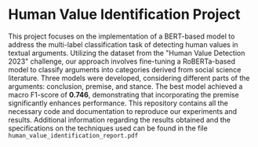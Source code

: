 # Human Value Identification Project
This project focuses on the implementation of a BERT-based model to address the multi-label classification task of detecting human values in textual arguments. Utilizing the dataset from the "Human Value Detection 2023" challenge, our approach involves fine-tuning a RoBERTa-based model to classify arguments into categories derived from social science literature. Three models were developed, considering different parts of the arguments: conclusion, premise, and stance. The best model achieved a macro F1-score of **0.746**, demonstrating that incorporating the premise significantly enhances performance. This repository contains all the necessary code and documentation to reproduce our experiments and results.
Additional information regarding the results obtained and the specifications on the techniques used can be found in the file `human_value_identification_report.pdf`